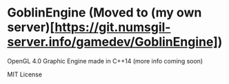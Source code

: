 # GoblinEngine (Moved to (my own server)[https://git.numsgil-server.info/gamedev/GoblinEngine])

OpenGL 4.0 Graphic Engine made in C++14
(more info coming soon)

MIT License
